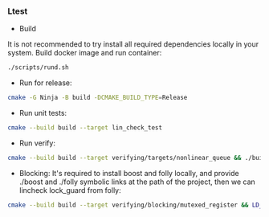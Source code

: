 ### Ltest

* Build

It is not recommended to try install all required dependencies locally in your system. Build docker image and run container:
```sh
./scripts/rund.sh
```

* Run for release:
```sh
cmake -G Ninja -B build -DCMAKE_BUILD_TYPE=Release
```

* Run unit tests:
```sh
cmake --build build --target lin_check_test
```

* Run verify:
```sh
cmake --build build --target verifying/targets/nonlinear_queue && ./build/verifying/targets/nonlinear_queue --tasks 10 --rounds 240 --strategy pct
```
* Blocking:
It's required to install boost and folly locally, and provide ./boost and ./folly symbolic links at the path of the project, then we can lincheck lock_guard from folly:
```sh
cmake --build build --target verifying/blocking/mutexed_register && LD_PRELOAD=build/syscall_intercept/libpreload.so ./build/verifying/blocking/mutexed_register --syscall_trap
```